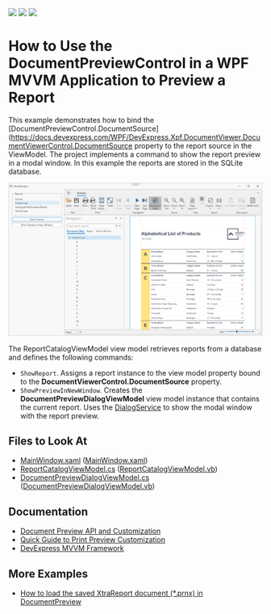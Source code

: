 <!-- default badges list -->
![](https://img.shields.io/endpoint?url=https://codecentral.devexpress.com/api/v1/VersionRange/417406755/21.2.3%2B)
[![](https://img.shields.io/badge/Open_in_DevExpress_Support_Center-FF7200?style=flat-square&logo=DevExpress&logoColor=white)](https://supportcenter.devexpress.com/ticket/details/T1036933)
[![](https://img.shields.io/badge/📖_How_to_use_DevExpress_Examples-e9f6fc?style=flat-square)](https://docs.devexpress.com/GeneralInformation/403183)
<!-- default badges end -->
# How to Use the DocumentPreviewControl in a WPF MVVM Application to Preview a Report

This example demonstrates how to bind the [DocumentPreviewControl.DocumentSource](https://docs.devexpress.com/WPF/DevExpress.Xpf.DocumentViewer.DocumentViewerControl.DocumentSource property to the report source in the ViewModel. The project implements a command to show the report preview in a modal window. In this example the reports are stored in the SQLite database.

![Screenshot](Images/screenshot.png)

The ReportCatalogViewModel view model retrieves reports from a database and defines the following commands:
- `ShowReport`. Assigns a report instance to the view model property bound to the 
**DocumentViewerControl.DocumentSource** property.
- `ShowPreviewInNewWindow`. Creates the **DocumentPreviewDialogViewModel** view model instance that contains the current report. Uses the [DialogService](https://docs.devexpress.com/WPF/17467/mvvm-framework/services/predefined-set/dialog-services/dialogservice) to show the modal window with the report preview.

<!-- default file list -->
## Files to Look At

- [MainWindow.xaml](./CS/MainWindow.xaml) ([MainWindow.xaml](./VB/MainWindow.xaml))
- [ReportCatalogViewModel.cs](./CS/Models/ReportCatalogViewModel.cs) ([ReportCatalogViewModel.vb](./VB/Models/ReportCatalogViewModel.vb))
- [DocumentPreviewDialogViewModel.cs](./CS/Models/DocumentPreviewDialogViewModel.cs) ([DocumentPreviewDialogViewModel.vb](./VB/Models/DocumentPreviewDialogViewModel.vb))

<!-- default file list end -->

## Documentation

- [Document Preview API and Customization](https://docs.devexpress.com/XtraReports/119220/wpf-reporting/wpf-reporting-document-preview/api-and-customization)
- [Quick Guide to Print Preview Customization](https://docs.devexpress.com/XtraReports/119228/wpf-reporting/wpf-reporting-document-preview/api-and-customization/quick-guide-to-print-preview-customization)
- [DevExpress MVVM Framework](https://docs.devexpress.com/WPF/15112/mvvm-framework)

## More Examples

- [How to load the saved XtraReport document (*.prnx) in DocumentPreview](https://github.com/DevExpress-Examples/Reporting_how-to-load-the-saved-xtrareport-document-prnx-in-documentpreview-e4713)

